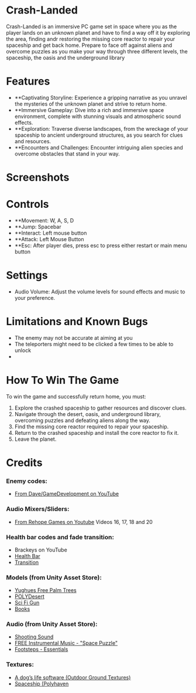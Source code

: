 # Crash-Landed
Crash-Landed is an immersive PC game set in space where you as the player lands on an unknown planet and have to find a way off it by exploring the area, finding andr restoring the missing core reactor to repair your spaceship and get back home. Prepare to face off against aliens and overcome puzzles as you make your way through three different levels, the spaceship, the oasis and the underground library
# Features
- **Captivating Storyline: Experience a gripping narrative as you unravel the mysteries of the unknown planet and strive to return home.
- **Immersive Gameplay: Dive into a rich and immersive space environment, complete with stunning visuals and atmospheric sound effects.
- **Exploration: Traverse diverse landscapes, from the wreckage of your spaceship to ancient underground structures, as you search for clues and resources.
- **Encounters and Challenges: Encounter intriguing alien species and overcome obstacles that stand in your way.
# Screenshots
# Controls
- **Movement: W, A, S, D
- **Jump: Spacebar
- **Interact: Left mouse button
- **Attack: Left Mouse Button
- **Esc: After player dies, press esc to press either restart or main menu button
# Settings
- Audio Volume: Adjust the volume levels for sound effects and music to your preference.
# Limitations and Known Bugs
- The enemy may not be accurate at aiming at you
- The teleporters might need to be clicked a few times to be able to unlock
- 
# How To Win The Game
To win the game and successfully return home, you must:
1. Explore the crashed spaceship to gather resources and discover clues.
2. Navigate through the desert, oasis, and underground library, overcoming puzzles and defeating aliens along the way.
3. Find the missing core reactor required to repair your spaceship.
4. Return to the crashed spaceship and install the core reactor to fix it.
5. Leave the planet.

# Credits
### Enemy codes:
- [From Dave/GameDevelopment on YouTube](https://youtu.be/UjkSFoLxesw)
### Audio Mixers/Sliders:
- [From Rehope Games on Youtube](https://www.youtube.com/playlist?list=PLf6aEENFZ4Fv0ifncKE3T05qrI450U_aD) Videos 16, 17, 18 and 20
### Health bar codes and fade transition: 
- Brackeys on YouTube
 - [Health Bar](https://www.youtube.com/watch?v=BLfNP4Sc_iA)
 - [Transition](https://youtu.be/CE9VOZivb3I)
### Models (from Unity Asset Store):
- [Yughues Free Palm Trees](https://assetstore.unity.com/packages/3d/vegetation/trees/yughues-free-palm-trees-13540)
- [POLYDesert](https://assetstore.unity.com/packages/3d/environments/landscapes/polydesert-107196)
- [Sci Fi Gun](https://assetstore.unity.com/packages/3d/props/guns/sci-fi-gun-162872)
- [Books](https://assetstore.unity.com/packages/3d/props/interior/books-3356)
### Audio (from Unity Asset Store):
- [Shooting Sound](https://assetstore.unity.com/packages/audio/sound-fx/shooting-sound-177096)
- [FREE Instrumental Music - "Space Puzzle"](https://assetstore.unity.com/packages/audio/music/free-instrumental-music-space-puzzle-2535260)
- [Footsteps - Essentials](https://assetstore.unity.com/packages/audio/sound-fx/foley/footsteps-essentials-189879)
### Textures:
- [A dog’s life software (Outdoor Ground Textures)](https://assetstore.unity.com/packages/2d/textures-materials/floors/outdoor-ground-textures-12555)
- [Spaceship (Polyhaven](https://polyhaven.com/textures)
